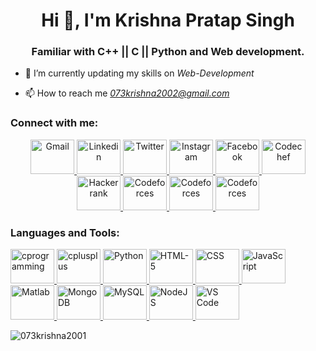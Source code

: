 <h1 align="center">Hi 👋, I'm Krishna Pratap Singh</h1>
<h3 align="center">Familiar with C++ || C || Python and Web development.</h3>

- 🌱 I’m currently updating my skills on *Web-Development*

- 📫 How to reach me *073krishna2002@gmail.com*

<h3 align="left">Connect with me:</h3>
<p align="left">
<div align="center">
  <a href="mailto:073krishna2002@gmail.com" target="_blank" rel="noreferrer">
  <img src="https://cdn.worldvectorlogo.com/logos/gmail-icon-2.svg" alt="Gmail" width="70" height="55">
  </a>
  <a href="https://www.linkedin.com/in/krishna-pratap-singh-7b0b61228/" target="_blank" rel="noreferrer">
  <img src="https://cdn.worldvectorlogo.com/logos/linkedin-icon-2.svg" alt="Linkedin" width="70" height="55">
  </a>
  <a href="https://twitter.com/Krishna99141626" target="_blank" rel="noreferrer">
  <img src="https://cdn.worldvectorlogo.com/logos/twitter-6.svg" alt="Twitter" width="70" height="55">
  </a>
  <a href="https://www.instagram.com/073krishna2001/" target="_blank" rel="noreferrer">
  <img src="https://cdn.worldvectorlogo.com/logos/instagram-2016-5.svg" alt="Instagram" width="70" height="55">
  </a>
  <a href="https://www.facebook.com/krishnapratap.singh.1422409/" target="_blank" rel="noreferrer">
  <img src="https://cdn.worldvectorlogo.com/logos/facebook-3-2.svg" alt="Facebook" width="70" height="55">
  </a>
  <a href="https://www.codechef.com/users/krishnapratap1" target="_blank" rel="noreferrer">
  <img src="https://cdn.jsdelivr.net/npm/simple-icons@3.1.0/icons/codechef.svg" alt="Codechef" width="70" height="55">
  </a>
  <a href="https://www.hackerrank.com/073krishna2002" target="_blank" rel="noreferrer">
  <img src="https://cdn.worldvectorlogo.com/logos/hackerrank-4.svg" alt="Hackerrank" width="70" height="55">
  </a>
  <a href="https://codeforces.com/profile/073krishna2002" target="_blank" rel="noreferrer">
  <img src="https://cdn.jsdelivr.net/npm/simple-icons@3.1.0/icons/codeforces.svg" alt="Codeforces" width="70" height="55">
  </a>
  <a href="https://www.leetcode.com/073krishna2002" target="_blank" rel="noreferrer">
  <img src="https://cdn.jsdelivr.net/npm/simple-icons@3.1.0/icons/leetcode.svg" alt="Codeforces" width="70" height="55">
  </a>
  <a href="https://auth.geeksforgeeks.org/user/073krishna2002" target="_blank" rel="noreferrer">
  <img src="https://cdn.jsdelivr.net/npm/simple-icons@3.1.0/icons/geeksforgeeks.svg" alt="Codeforces" width="70" height="55">
  </a>
</div>
</p>

<h3 align="left">Languages and Tools:</h3>

<p align="left">
  <a href="https://www.cprogramming.com/" target="_blank" rel="noreferrer">
  <img src="https://cdn.worldvectorlogo.com/logos/c-1.svg" alt="cprogramming" width="70" height="55">
  </a>
  <a href="https://cplusplus.com/" target="_blank" rel="noreferrer">
  <img src="https://cdn.worldvectorlogo.com/logos/c.svg" alt="cplusplus" width="70" height="55">
  </a>
  <a href="https://www.w3schools.com/python/python_intro.asp" target="_blank" rel="noreferrer">
  <img src="https://cdn.worldvectorlogo.com/logos/python-5.svg" alt="Python" width="70" height="55">
  </a>
  <a href="https://www.w3.org/html/" target="_blank" rel="noreferrer">
  <img src="https://cdn.worldvectorlogo.com/logos/html5-2.svg" alt="HTML-5" width="70" height="55">
  </a>
  <a href="https://developer.mozilla.org/en-US/docs/Web/CSS" target="_blank" rel="noreferrer">
  <img src="https://cdn.worldvectorlogo.com/logos/css-3.svg" alt="CSS" width="70" height="55">
  </a>
  <a href="https://developer.mozilla.org/en-US/docs/Web/JavaScript" target="_blank" rel="noreferrer">
  <img src="https://cdn.worldvectorlogo.com/logos/javascript-1.svg" alt="JavaScript" width="70" height="55">
  </a>
  <a href="https://in.mathworks.com/" target="_blank" rel="noreferrer">
  <img src="https://cdn.worldvectorlogo.com/logos/mlab.svg" alt="Matlab" width="70" height="55">
  </a>
  <a href="https://www.mongodb.com/" target="_blank" rel="noreferrer">
  <img src="https://cdn.worldvectorlogo.com/logos/mongodb-icon-1.svg" alt="MongoDB" width="70" height="55">
  </a>
  <a href="https://www.mysql.com/" target="_blank" rel="noreferrer">
  <img src="https://cdn.worldvectorlogo.com/logos/mysql-logo.svg" alt="MySQL" width="70" height="55">
  </a>
  <a href="https://nodejs.org" target="_blank" rel="noreferrer">
  <img src="https://cdn.worldvectorlogo.com/logos/nodejs-icon.svg" alt="NodeJS" width="70" height="55">
  </a>
  <a href="https://code.visualstudio.com/" target="_blank" rel="noreferrer">
  <img src="https://cdn.worldvectorlogo.com/logos/visual-studio-code-1.svg" alt="VS Code" width="70" height="55">
  </a>
</p>

<p><img align="center" src="https://github-readme-streak-stats.herokuapp.com/?user=073krishna2001&" alt="073krishna2001" /></p>
